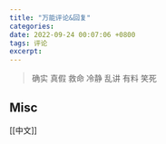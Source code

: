 ```yaml
---
title: "万能评论&回复"
categories: 
date: 2022-09-24 00:07:06 +0800
tags: 评论
excerpt: 
---
```



> 确实
> 真假
> 救命
> 冷静
> 乱讲
> 有料
> 笑死


## Misc

[[中文]]

